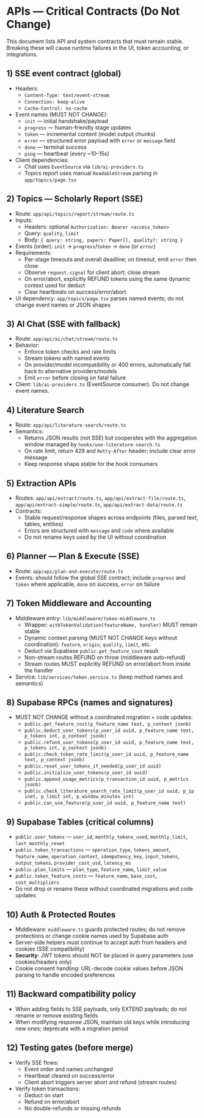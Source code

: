 # APIs — Critical Contracts (Do Not Change)

This document lists API and system contracts that must remain stable. Breaking these will cause runtime failures in the UI, token accounting, or integrations.

## 1) SSE event contract (global)
- Headers:
  - `Content-Type: text/event-stream`
  - `Connection: keep-alive`
  - `Cache-Control: no-cache`
- Event names (MUST NOT CHANGE):
  - `init` — initial handshake/payload
  - `progress` — human-friendly stage updates
  - `token` — incremental content (model output chunks)
  - `error` — structured error payload with `error` or `message` field
  - `done` — terminal success
  - `ping` — heartbeat (every ~10–15s)
- Client dependencies:
  - Chat uses `EventSource` via `lib/ai-providers.ts`
  - Topics report uses manual `ReadableStream` parsing in `app/topics/page.tsx`

## 2) Topics — Scholarly Report (SSE)
- Route: `app/api/topics/report/stream/route.ts`
- Inputs:
  - Headers: optional `Authorization: Bearer <access_token>`
  - Query: `quality`, `limit`
  - Body: `{ query: string, papers: Paper[], quality?: string }`
- Events (order): `init` → `progress`/`token` → `done` (or `error`)
- Requirements:
  - Per-stage timeouts and overall deadline; on timeout, emit `error` then close
  - Observe `request.signal` for client abort; close stream
  - On error/abort, explicitly REFUND tokens using the same dynamic context used for deduct
  - Clear heartbeats on success/error/abort
- UI dependency: `app/topics/page.tsx` parses named events; do not change event names or JSON shapes

## 3) AI Chat (SSE with fallback)
- Route: `app/api/ai/chat/stream/route.ts`
- Behavior:
  - Enforce token checks and rate limits
  - Stream tokens with named events
  - On provider/model incompatibility or 400 errors, automatically fall back to alternative providers/models
  - Emit `error` before closing on fatal failure
- Client: `lib/ai-providers.ts` (EventSource consumer). Do not change event names.

## 4) Literature Search
- Route: `app/api/literature-search/route.ts`
- Semantics:
  - Returns JSON results (not SSE) but cooperates with the aggregation window managed by `hooks/use-literature-search.ts`
  - On rate limit, return 429 and `Retry-After` header; include clear error message
  - Keep response shape stable for the hook consumers

## 5) Extraction APIs
- Routes: `app/api/extract/route.ts`, `app/api/extract-file/route.ts`, `app/api/extract-simple/route.ts`, `app/api/extract-data/route.ts`
- Contracts:
  - Stable request/response shapes across endpoints (files, parsed text, tables, entities)
  - Errors are structured with `message` and `code` where available
  - Do not rename keys used by the UI without coordination

## 6) Planner — Plan & Execute (SSE)
- Route: `app/api/plan-and-execute/route.ts`
- Events: should follow the global SSE contract; include `progress` and `token` where applicable, `done` on success, `error` on failure

## 7) Token Middleware and Accounting
- Middleware entry: `lib/middleware/token-middleware.ts`
  - Wrapper: `withTokenValidation(featureName, handler)` MUST remain stable
  - Dynamic context parsing (MUST NOT CHANGE keys without coordination): `feature`, `origin`, `quality`, `limit`, etc.
  - Deduct via Supabase `public.get_feature_cost` result
  - Non-stream routes REFUND on throw (middleware auto-refund)
  - Stream routes MUST explicitly REFUND on error/abort from inside the handler
- Service: `lib/services/token.service.ts` (keep method names and semantics)

## 8) Supabase RPCs (names and signatures)
- MUST NOT CHANGE without a coordinated migration + code updates:
  - `public.get_feature_cost(p_feature_name text, p_context jsonb)`
  - `public.deduct_user_tokens(p_user_id uuid, p_feature_name text, p_tokens int, p_context jsonb)`
  - `public.refund_user_tokens(p_user_id uuid, p_feature_name text, p_tokens int, p_context jsonb)`
  - `public.check_token_rate_limit(p_user_id uuid, p_feature_name text, p_context jsonb)`
  - `public.reset_user_tokens_if_needed(p_user_id uuid)`
  - `public.initialize_user_tokens(p_user_id uuid)`
  - `public.append_usage_metrics(p_transaction_id uuid, p_metrics jsonb)`
  - `public.check_literature_search_rate_limit(p_user_id uuid, p_ip inet, p_limit int, p_window_minutes int)`
  - `public.can_use_feature(p_user_id uuid, p_feature_name text)`

## 9) Supabase Tables (critical columns)
- `public.user_tokens` — `user_id`, `monthly_tokens_used`, `monthly_limit`, `last_monthly_reset`
- `public.token_transactions` — `operation_type`, `tokens_amount`, `feature_name`, `operation_context`, `idempotency_key`, `input_tokens`, `output_tokens`, `provider_cost_usd`, `latency_ms`
- `public.plan_limits` — `plan_type`, `feature_name`, `limit_value`
- `public.token_feature_costs` — `feature_name`, `base_cost`, `cost_multipliers`
- Do not drop or rename these without coordinated migrations and code updates

## 10) Auth & Protected Routes
- Middleware: `middleware.ts` guards protected routes; do not remove protections or change cookie names used by Supabase auth
- Server-side helpers must continue to accept auth from headers and cookies (SSE compatibility)
- **Security**: JWT tokens should NOT be placed in query parameters (use cookies/headers only)
- Cookie consent handling: URL-decode cookie values before JSON parsing to handle encoded preferences

## 11) Backward compatibility policy
- When adding fields to SSE payloads, only EXTEND payloads; do not rename or remove existing fields
- When modifying response JSON, maintain old keys while introducing new ones; deprecate with a migration period

## 12) Testing gates (before merge)
- Verify SSE flows:
  - Event order and names unchanged
  - Heartbeat cleared on success/error
  - Client abort triggers server abort and refund (stream routes)
- Verify token transactions:
  - Deduct on start
  - Refund on error/abort
  - No double-refunds or missing refunds
